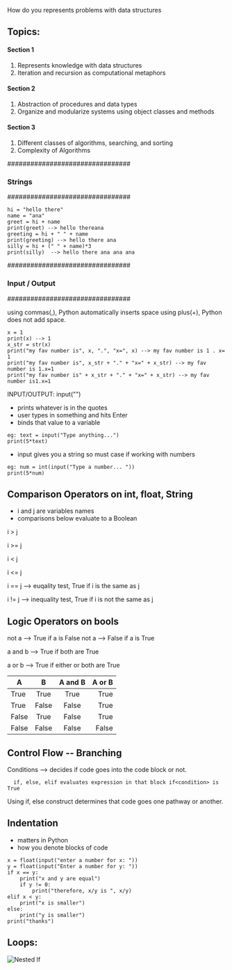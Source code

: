 How do you represents problems with data structures

## Topics:

#### Section 1

1. Represents knowledge with data structures
2. Iteration and recursion as computational metaphors

####  Section 2

1. Abstraction of procedures and data types
2. Organize and modularize systems using object classes and methods

#### Section 3

1. Different classes of algorithms, searching, and sorting
2. Complexity of Algorithms


################################
### Strings
################################

````
hi = "hello there"
name = "ana"
greet = hi + name
print(greet) --> hello thereana
greeting = hi + " " + name
print(greeting) --> hello there ana
silly = hi + (" " + name)*3
print(silly)  --> hello there ana ana ana
````

################################
### Input / Output
################################

using commas(,), Python automatically inserts space
using plus(+), Python does not add space.

````
x = 1
print(x) --> 1
x_str = str(x)
print("my fav number is", x, ".", "x=", x) --> my fav number is 1 . x= 1
print("my fav number is", x_str + "." + "x=" + x_str) --> my fav number is 1.x=1
print("my fav number is" + x_str + "." + "x=" + x_str) --> my fav number is1.x=1
````

INPUT/OUTPUT: input("")
- prints whatever is in the quotes
- user types in something and hits Enter
- binds that value to a variable
````
eg: text = input("Type anything...")
print(5*text)

````

- input gives you a string so must case if working with numbers
````
eg: num = int(input("Type a number... "))
print(5*num)

````

## Comparison Operators on int, float, String
- i and j are variables names
- comparisons below evaluate to a Boolean

i > j

i >= j

i < j

i <= j

i == j --> euqality test, True if i is the same as j

i != j --> inequality test, True if i is not the same as j


## Logic Operators on bools

not a --> True if a is False
not a --> False if a is True

a and b --> True if both are True

a or b --> True if either or both are True

| A | B | A and B  | A or B |
| --|:----------:|:--:| -----:|
| True| True | True  | True |
| True | False | False | True |
| False | True | False | True |
| False | False | False | False |


## Control Flow -- Branching

Conditions --> decides if code goes into the code block or not.

      if, else, elif evaluates expression in that block if<condition> is True

Using if, else construct determines that code goes one pathway or another.

## Indentation

- matters in Python
- how you denote blocks of code

````
x = float(input("enter a number for x: "))
y = float(input("Enter a number for y: "))
if x == y:
    print("x and y are equal")
    if y != 0:
        print("therefore, x/y is ", x/y)
elif x < y:
    print("x is smaller")
else:
    print("y is smaller")
print("thanks")
````

## Loops:

![Nested If]("https://github.com/david-chua/Comp_Sci_Study/blob/master/Introduction%20to%20Computer%20Science%20and%20Programming%20in%20Python/Images/Lecture1/Nested_If.png"")

